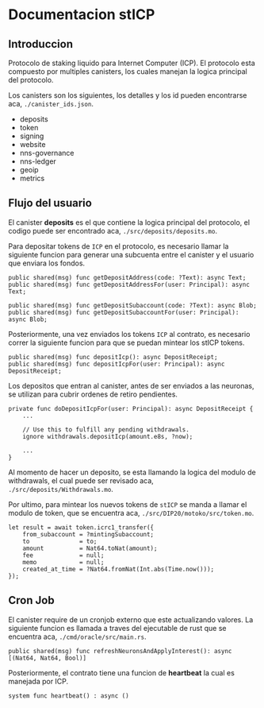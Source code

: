 # Documentacion stICP

## Introduccion

Protocolo de staking liquido para Internet Computer (ICP). El protocolo esta compuesto por multiples canisters, los cuales manejan la logica principal del protocolo.

Los canisters son los siguientes, los detalles y los id pueden encontrarse aca, `./canister_ids.json`.

- deposits
- token
- signing
- website
- nns-governance
- nns-ledger
- geoip
- metrics

## Flujo del usuario

El canister **deposits** es el que contiene la logica principal del protocolo, el codigo puede ser encontrado aca, `./src/deposits/deposits.mo`.

Para depositar tokens de `ICP` en el protocolo, es necesario llamar la siguiente funcion para generar una subcuenta entre el canister y el usuario que enviara los fondos.

```motoko
public shared(msg) func getDepositAddress(code: ?Text): async Text;
public shared(msg) func getDepositAddressFor(user: Principal): async Text;

public shared(msg) func getDepositSubaccount(code: ?Text): async Blob;
public shared(msg) func getDepositSubaccountFor(user: Principal): async Blob;
```

Posteriormente, una vez enviados los tokens `ICP` al contrato, es necesario correr la siguiente funcion para que se puedan mintear los stICP tokens.

```motoko
public shared(msg) func depositIcp(): async DepositReceipt;
public shared(msg) func depositIcpFor(user: Principal): async DepositReceipt;
```

Los depositos que entran al canister, antes de ser enviados a las neuronas, se utilizan para cubrir ordenes de retiro pendientes.

```motoko
private func doDepositIcpFor(user: Principal): async DepositReceipt {
    ...

    // Use this to fulfill any pending withdrawals.
    ignore withdrawals.depositIcp(amount.e8s, ?now);

    ...
}
```

Al momento de hacer un deposito, se esta llamando la logica del modulo de withdrawals, el cual puede ser revisado aca, `./src/deposits/Withdrawals.mo`.

Por ultimo, para mintear los nuevos tokens de `stICP` se manda a llamar el modulo de token, que se encuentra aca, `./src/DIP20/motoko/src/token.mo`.

```motoko
let result = await token.icrc1_transfer({
    from_subaccount = ?mintingSubaccount;
    to              = to;
    amount          = Nat64.toNat(amount);
    fee             = null;
    memo            = null;
    created_at_time = ?Nat64.fromNat(Int.abs(Time.now()));
});
```

## Cron Job

El canister require de un cronjob externo que este actualizando valores. La siguiente funcion es llamada a traves del ejecutable de rust que se encuentra aca, `./cmd/oracle/src/main.rs`.

```motoko
public shared(msg) func refreshNeuronsAndApplyInterest(): async [(Nat64, Nat64, Bool)]
```

Posteriormente, el contrato tiene una funcion de **heartbeat** la cual es manejada por ICP.

```motoko
system func heartbeat() : async ()
```